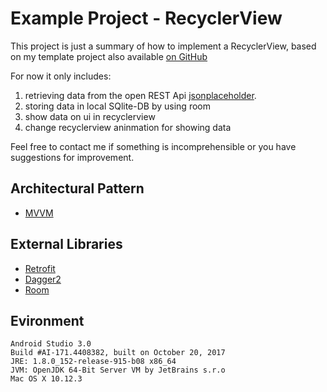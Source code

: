 # Example Project - RecyclerView

This project is just a summary of how to implement a RecyclerView, based on my template project also available [on GitHub](https://github.com/grumpyshoe/android-project-template) 

For now it only includes:
1. retrieving data from the open REST Api [jsonplaceholder](https://jsonplaceholder.typicode.com/).
2. storing data in local SQlite-DB by using room
3. show data on ui in recyclerview
4. change recyclerview aninmation for showing data

Feel free to contact me if something is incomprehensible or you have suggestions for improvement.


## Architectural Pattern
 * [MVVM](https://de.wikipedia.org/wiki/Model_View_ViewModel)
 
 
## External Libraries
 * [Retrofit](https://square.github.io/retrofit/)
 * [Dagger2](https://google.github.io/dagger/)
 * [Room](https://developer.android.com/topic/libraries/architecture/room.html)


## Evironment

```
Android Studio 3.0 
Build #AI-171.4408382, built on October 20, 2017
JRE: 1.8.0_152-release-915-b08 x86_64
JVM: OpenJDK 64-Bit Server VM by JetBrains s.r.o
Mac OS X 10.12.3
```